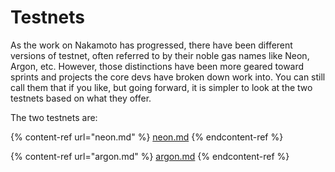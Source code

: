 # Testnets

As the work on Nakamoto has progressed, there have been different versions of testnet, often referred to by their noble gas names like Neon, Argon, etc. However, those distinctions have been more geared toward sprints and projects the core devs have broken down work into. You can still call them that if you like, but going forward, it is simpler to look at the two testnets based on what they offer.

The two testnets are:

{% content-ref url="neon.md" %}
[neon.md](neon.md)
{% endcontent-ref %}

{% content-ref url="argon.md" %}
[argon.md](argon.md)
{% endcontent-ref %}
